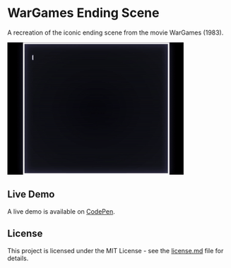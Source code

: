 # WarGames Ending Scene
A recreation of the iconic ending scene from the movie WarGames (1983).

![WarGames Demo](demo-gif.gif "WarGames Demo")

## Live Demo
A live demo is available on [CodePen](https://codepen.io/GeorgePark/full/MXmBNg).

## License
This project is licensed under the MIT License - see the [license.md](license.md) file for details.